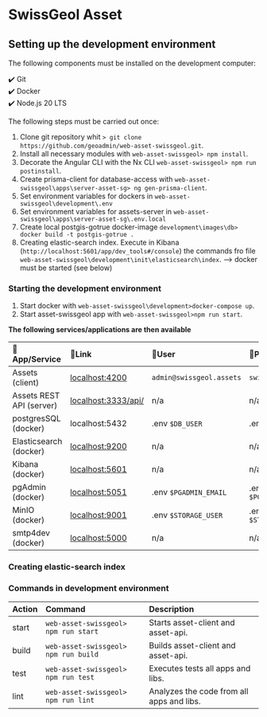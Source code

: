 # SwissGeol Asset

## Setting up the development environment

The following components must be installed on the development computer:

✔️ Git  
✔️ Docker  
✔️ Node.js 20 LTS

The following steps must be carried out once:

1. Clone git repository whit `> git clone https://github.com/geoadmin/web-asset-swissgeol.git`.
2. Install all necessary modules with `web-asset-swissgeol> npm install`.
3. Decorate the Angular CLI with the Nx CLI `web-asset-swissgeol> npm run postinstall`.
4. Create prisma-client for database-access with `web-asset-swissgeol\apps\server-asset-sg> ng gen-prisma-client`.
5. Set environment variables for dockers in `web-asset-swissgeol\development\.env`
6. Set environment variables for assets-server in `web-asset-swissgeol\apps\server-asset-sg\.env.local`
7. Create local postgis-gotrue docker-image `development\images\db> docker build -t postgis-gotrue .`
8. Creating elastic-search index. Execute in Kibana (`http://localhost:5601/app/dev_tools#/console`) the commands fro file `web-asset-swissgeol\development\init\elasticsearch\index`. --> docker must be started (see below)

### Starting the development environment

1. Start docker with `web-asset-swissgeol\development>docker-compose up`.
2. Start asset-swissgeol app with `web-asset-swissgeol>npm run start`.

**The following services/applications are then available**

| 🔖App/Service            | 🔗Link                                           | 🧞User                  | 🔐Password             |
| :-------------------------| :------------------------------------------------| :-----------------------| :-----------------------|
| Assets (client)           | [localhost:4200](http://localhost:4200/)         | `admin@swissgeol.assets`| `swissgeol_assets`    |
| Assets REST API (server)  | [localhost:3333/api/](http://localhost:3333/api) | n/a                     | n/a                     |
| postgresSQL (docker)      | localhost:5432                                   | .env `$DB_USER`         |.env `$DB_PASSWORD`      |
| Elasticsearch (docker)    | [localhost:9200](http://localhost:9200)          | n/a                     | n/a                     |
| Kibana (docker)           | [localhost:5601](http://localhost:5601)          | n/a                     | n/a                     |
| pgAdmin (docker)          | [localhost:5051](http://localhost:5051/)         | .env `$PGADMIN_EMAIL`   |.env `$PGADMIN_PASSWORD` |
| MinIO (docker)            | [localhost:9001](http://localhost:9001/)         | .env `$STORAGE_USER`    |.env `$STORAGE_PASSWORD` |
| smtp4dev (docker)         | [localhost:5000](http://localhost:5000/)         | n/a                     | n/a                     |

### Creating elastic-search index



### Commands in development environment

| Action | Command                              | Description                               |
| :------| :------------------------------------| :-----------------------------------------|
| start  | `web-asset-swissgeol> npm run start` | Starts asset-client and asset-api.        | 
| build  | `web-asset-swissgeol> npm run build` | Builds asset-client and asset-api.        | 
| test   | `web-asset-swissgeol> npm run test`  | Executes tests all apps and libs.         | 
| lint   | `web-asset-swissgeol> npm run lint`  | Analyzes the code from all apps and libs. | 
